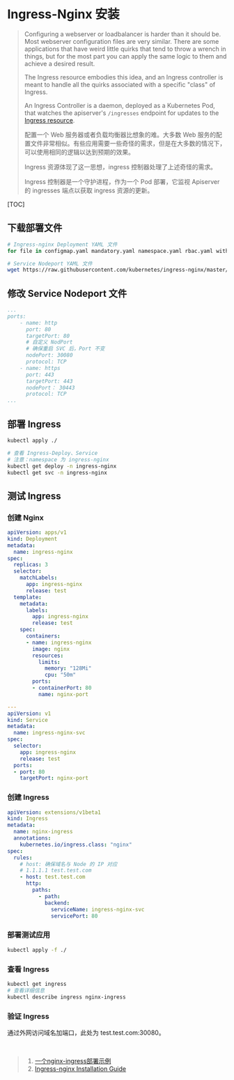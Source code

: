 # Ingress-Nginx 安装

> Configuring a webserver or loadbalancer is harder than it should be. Most webserver configuration files are very similar. There are some applications that have weird little quirks that tend to throw a wrench in things, but for the most part you can apply the same logic to them and achieve a desired result.
>
> The Ingress resource embodies this idea, and an Ingress controller is meant to handle all the quirks associated with a specific "class" of Ingress.
>
> An Ingress Controller is a daemon, deployed as a Kubernetes Pod, that watches the apiserver's `/ingresses` endpoint for updates to the [Ingress resource](https://kubernetes.io/docs/concepts/services-networking/ingress/). 
>
> 配置一个 Web 服务器或者负载均衡器比想象的难。大多数 Web 服务的配置文件非常相似。有些应用需要一些奇怪的需求，但是在大多数的情况下，可以使用相同的逻辑以达到预期的效果。
>
> Ingress 资源体现了这一思想，ingress 控制器处理了上述奇怪的需求。
>
> Ingress 控制器是一个守护进程，作为一个 Pod 部署，它监视 Apiserver 的 ingresses 端点以获取 ingress 资源的更新。

[TOC]

## 下载部署文件

```bash
# Ingress-nginx Deployment YAML 文件
for file in configmap.yaml mandatory.yaml namespace.yaml rbac.yaml with-rbac.yaml; do wget https://raw.githubusercontent.com/kubernetes/ingress-nginx/master/deploy/static/$file; done

# Service Nodeport YAML 文件
wget https://raw.githubusercontent.com/kubernetes/ingress-nginx/master/deploy/static/provider/baremetal/service-nodeport.yaml
```

## 修改 Service Nodeport 文件

```yaml
...
ports:
    - name: http
      port: 80
      targetPort: 80
      # 自定义 NodPort
      # 确保重启 SVC 后，Port 不变
      nodePort: 30080
      protocol: TCP
    - name: https
      port: 443
      targetPort: 443
      nodePort： 30443
      protocol: TCP
...
```

## 部署 Ingress

```bash
kubectl apply ./

# 查看 Ingress-Deploy、Service
# 注意：namespace 为 ingress-nginx
kubectl get deploy -n ingress-nginx
kubectl get svc -n ingress-nginx
```

## 测试 Ingress

### 创建 Nginx

```yaml
apiVersion: apps/v1
kind: Deployment
metadata:
  name: ingress-nginx
spec:
  replicas: 3
  selector:
    matchLabels:
      app: ingress-nginx
      release: test
  template:
    metadata:
      labels:
        app: ingress-nginx
        release: test
    spec:
      containers:
      - name: ingress-nginx
        image: nginx
        resources:
          limits:
            memory: "128Mi"
            cpu: "50m"
        ports:
        - containerPort: 80
          name: nginx-port

---
apiVersion: v1
kind: Service
metadata:
  name: ingress-nginx-svc
spec:
  selector:
    app: ingress-nginx
    release: test
  ports:
  - port: 80
    targetPort: nginx-port
```

### 创建 Ingress

```yaml
apiVersion: extensions/v1beta1
kind: Ingress 
metadata:
  name: nginx-ingress
  annotations: 
    kubernetes.io/ingress.class: "nginx"
spec:
  rules: 
  	# host: 确保域名与 Node 的 IP 对应
  	# 1.1.1.1 test.test.com
    - host: test.test.com
      http: 
        paths:
          - path: 
            backend:
              serviceName: ingress-nginx-svc
              servicePort: 80
```

### 部署测试应用

```bash
kubectl apply -f ./
```

### 查看 Ingress

```bash 
kubectl get ingress
# 查看详细信息
kubectl describe ingress nginx-ingress
```

### 验证 Ingress

通过外网访问域名加端口，此处为 test.test.com:30080。

<br/>

> 1. [一个nginx-ingress部署示例](https://haojianxun.github.io/2018/10/14/nginx-ingress/)
> 2. [Ingress-nginx Installation Guide](https://github.com/kubernetes/ingress-nginx/blob/master/docs/deploy/index.md)
